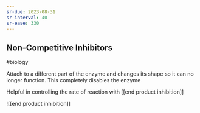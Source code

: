 ```yaml
---
sr-due: 2023-08-31
sr-interval: 40
sr-ease: 330
---
```

## Non-Competitive Inhibitors
#biology 

Attach to a different part of the enzyme and changes its shape so it can no longer function.
This completely disables the enzyme

Helpful in controlling the rate of reaction with [[end product inhibition]]

![[end product inhibition]]